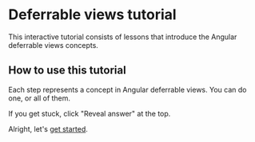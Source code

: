 # Deferrable views tutorial

This interactive tutorial consists of lessons that introduce the Angular deferrable views concepts.

## How to use this tutorial

Each step represents a concept in Angular deferrable views. You can do one, or all of them.

If you get stuck, click "Reveal answer" at the top.

Alright, let's [get started](/tutorials/deferrable-views/1-what-are-deferrable-views).
